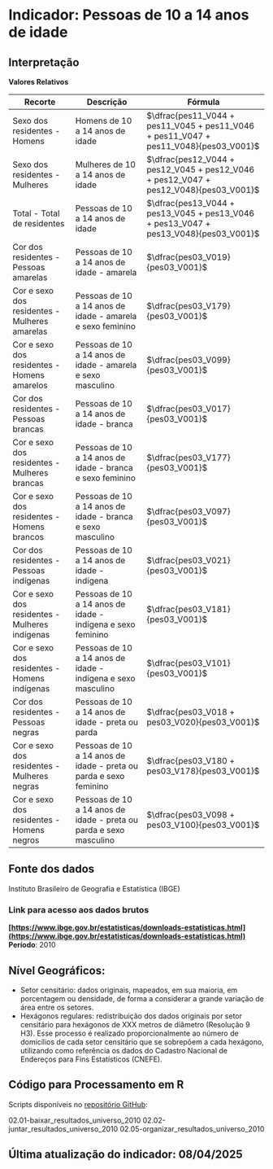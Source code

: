 # Indicador: Pessoas de 10 a 14 anos de idade

## Interpretação

**Valores Relativos**

|Recorte|Descrição  |Fórmula
|--|--|--|
|Sexo dos residentes - Homens|Homens de 10 a 14 anos de idade|$\dfrac{pes11_V044 + pes11_V045 + pes11_V046 + pes11_V047 + pes11_V048}{pes03_V001}$|
|Sexo dos residentes - Mulheres|Mulheres de 10 a 14 anos de idade|$\dfrac{pes12_V044 + pes12_V045 + pes12_V046 + pes12_V047 + pes12_V048}{pes03_V001}$|
|Total - Total de residentes|Pessoas de 10 a 14 anos de idade|$\dfrac{pes13_V044 + pes13_V045 + pes13_V046 + pes13_V047 + pes13_V048}{pes03_V001}$|
|Cor dos residentes - Pessoas amarelas|Pessoas de 10 a 14 anos de idade - amarela|$\dfrac{pes03_V019}{pes03_V001}$|
|Cor e sexo dos residentes - Mulheres amarelas|Pessoas de 10 a 14 anos de idade - amarela e sexo feminino|$\dfrac{pes03_V179}{pes03_V001}$|
|Cor e sexo dos residentes - Homens amarelos|Pessoas de 10 a 14 anos de idade - amarela e sexo masculino|$\dfrac{pes03_V099}{pes03_V001}$|
|Cor dos residentes - Pessoas brancas|Pessoas de 10 a 14 anos de idade - branca|$\dfrac{pes03_V017}{pes03_V001}$|
|Cor e sexo dos residentes - Mulheres brancas|Pessoas de 10 a 14 anos de idade - branca e sexo feminino|$\dfrac{pes03_V177}{pes03_V001}$|
|Cor e sexo dos residentes - Homens brancos|Pessoas de 10 a 14 anos de idade - branca e sexo masculino|$\dfrac{pes03_V097}{pes03_V001}$|
|Cor dos residentes - Pessoas indígenas|Pessoas de 10 a 14 anos de idade - indígena|$\dfrac{pes03_V021}{pes03_V001}$|
|Cor e sexo dos residentes - Mulheres indígenas|Pessoas de 10 a 14 anos de idade - indígena e sexo feminino|$\dfrac{pes03_V181}{pes03_V001}$|
|Cor e sexo dos residentes - Homens indígenas|Pessoas de 10 a 14 anos de idade - indígena e sexo masculino|$\dfrac{pes03_V101}{pes03_V001}$|
|Cor dos residentes - Pessoas negras|Pessoas de 10 a 14 anos de idade - preta ou parda|$\dfrac{pes03_V018 + pes03_V020}{pes03_V001}$|
|Cor e sexo dos residentes - Mulheres negras|Pessoas de 10 a 14 anos de idade - preta ou parda e sexo feminino|$\dfrac{pes03_V180 + pes03_V178}{pes03_V001}$|
|Cor e sexo dos residentes - Homens negros|Pessoas de 10 a 14 anos de idade - preta ou parda e sexo masculino|$\dfrac{pes03_V098 + pes03_V100}{pes03_V001}$|


## Fonte dos dados
Instituto Brasileiro de Geografia e Estatística (IBGE)

### Link para acesso aos dados brutos
**[https://www.ibge.gov.br/estatisticas/downloads-estatisticas.html](https://www.ibge.gov.br/estatisticas/downloads-estatisticas.html)**
**Período**: 2010

## Nível Geográficos:

 - Setor censitário: dados originais, mapeados, em sua maioria, em porcentagem ou densidade, de forma a considerar a grande variação de área entre os setores.
 - Hexágonos regulares: redistribuição dos dados originais por setor censitário para hexágonos de XXX metros de diâmetro (Resolução 9 H3). Esse processo é realizado proporcionalmente ao número de domicílios de cada setor censitário que se sobrepõem a cada hexágono, utilizando como referência os dados do Cadastro Nacional de Endereços para Fins Estatísticos (CNEFE).

## Código para Processamento em R
Scripts disponíveis no [repositório GitHub](https://github.com/cem-usp/georedus):

02.01-baixar_resultados_universo_2010
02.02-juntar_resultados_universo_2010
02.05-organizar_resultados_universo_2010

## Última atualização do indicador: 08/04/2025
